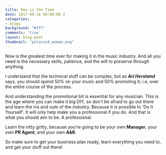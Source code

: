```yaml
---
title: Now is the Time
date: 2017-09-16 00:00:00 Z
categories:
- blogs
background: "#fff"
comments: 'true'
layout: blog-post
thumbnail: "polaroid_woman.png"
---
```


Now is the greatest time ever for making it in the music industry. And all you need is the necessary skills, patience, and the will to preserve through anything.

I understand that the technical stuff can be complex, but as ***Ari Herstand*** says, you should spend 50% on your music and 50% promoting it; i.e, over the entire course of the process.

And understanding the promotional bit is essential for any musician. This is the age where you can make it big DIY, so don't be afraid to go out there and learn the ins and outs of the industry. Because it is possible to 'Do It Yourself'. It will only help make you a professional if you do. And that is what you should aim to be. A professional.

Learn the nitty gritty, because you're going to be your own **Manager**, your own **PR Agent**, and your own **A&R**.

So make sure to get your business plan ready, learn everything you need to, and get your stuff out there!
